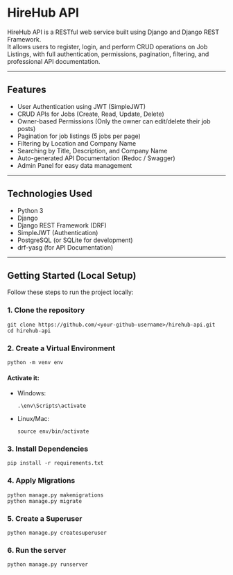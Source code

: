 # HireHub API 

HireHub API is a RESTful web service built using Django and Django REST Framework.  
It allows users to register, login, and perform CRUD operations on Job Listings, with full authentication, permissions, pagination, filtering, and professional API documentation.

---

##  Features

- User Authentication using JWT (SimpleJWT)
- CRUD APIs for Jobs (Create, Read, Update, Delete)
- Owner-based Permissions (Only the owner can edit/delete their job posts)
- Pagination for job listings (5 jobs per page)
- Filtering by Location and Company Name
- Searching by Title, Description, and Company Name
- Auto-generated API Documentation (Redoc / Swagger)
- Admin Panel for easy data management

---

##  Technologies Used

- Python 3
- Django
- Django REST Framework (DRF)
- SimpleJWT (Authentication)
- PostgreSQL (or SQLite for development)
- drf-yasg (for API Documentation)

---

##  Getting Started (Local Setup)

Follow these steps to run the project locally:

### 1. Clone the repository
    git clone https://github.com/<your-github-username>/hirehub-api.git
    cd hirehub-api

### 2. Create a Virtual Environment
    python -m venv env
              
#### Activate it:
  - Windows:
    
        .\env\Scripts\activate
    
  - Linux/Mac:
      
        source env/bin/activate

### 3. Install Dependencies

    pip install -r requirements.txt

 ### 4. Apply Migrations

    python manage.py makemigrations
    python manage.py migrate
 

 ### 5. Create a Superuser
    python manage.py createsuperuser

### 6. Run the server
    python manage.py runserver
